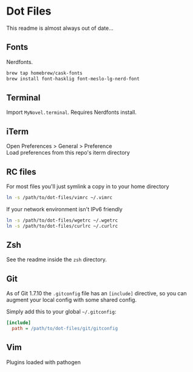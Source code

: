 # Dot Files

This readme is almost always out of date...

## Fonts

Nerdfonts.

```sh
brew tap homebrew/cask-fonts
brew install font-hasklig font-meslo-lg-nerd-font
```

## Terminal

Import `MyNovel.terminal`.
Requires Nerdfonts install.

## iTerm

Open Preferences > General > Preference  
Load preferences from this repo's iterm directory

## RC files

For most files you'll just symlink a copy in to your home directory

```sh
ln -s /path/to/dot-files/vimrc ~/.vimrc
```

If your network environment isn't IPv6 friendly
``` sh
ln -s /path/to/dot-files/wgetrc ~/.wgetrc
ln -s /path/to/dot-files/curlrc ~/.curlrc
```

## Zsh

See the readme inside the `zsh` directory.

## Git

As of Git 1.7.10 the `.gitconfig` file has an `[include]` directive, so you can augment your local config with some shared config.

Simply add this to your global `~/.gitconfig`:

```ini
[include]
  path = /path/to/dot-files/git/gitconfig
```

## Vim

Plugins loaded with pathogen
